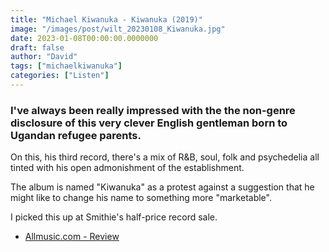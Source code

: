 ```yaml
---
title: "Michael Kiwanuka - Kiwanuka (2019)"
image: "/images/post/wilt_20230108_Kiwanuka.jpg"
date: 2023-01-08T00:00:00.0000000
draft: false
author: "David"
tags: ["michaelkiwanuka"]
categories: ["Listen"]
---
```

### I've always been really impressed with the the non-genre disclosure of this very clever English gentleman born to Ugandan refugee parents.

 On this, his third record, there's a mix of R&B, soul, folk and psychedelia all tinted with his open admonishment of the establishment.

 The album is named "Kiwanuka" as a protest against a suggestion that he might like to change his name to something more "marketable".

 I picked this up at Smithie's half-price record sale.

-  [Allmusic.com - Review](https://www.allmusic.com/album/kiwanuka-mw0003311803)